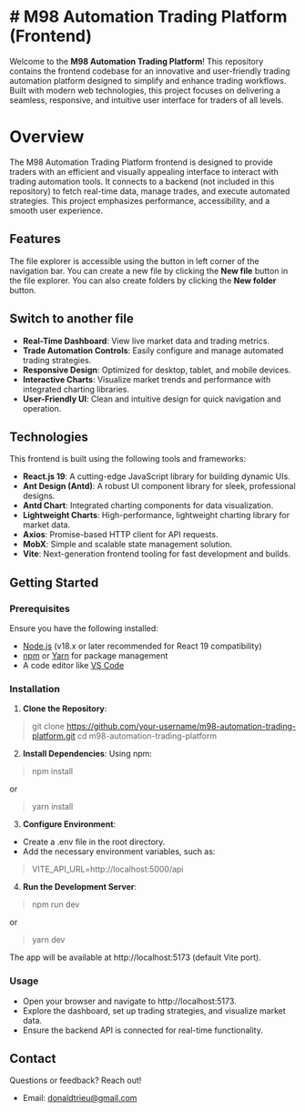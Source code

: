 # # M98 Automation Trading Platform (Frontend)

Welcome to the **M98 Automation Trading Platform**! This repository contains the frontend codebase for an innovative and user-friendly trading automation platform designed to simplify and enhance trading workflows. Built with modern web technologies, this project focuses on delivering a seamless, responsive, and intuitive user interface for traders of all levels.

# Overview

The M98 Automation Trading Platform frontend is designed to provide traders with an efficient and visually appealing interface to interact with trading automation tools. It connects to a backend (not included in this repository) to fetch real-time data, manage trades, and execute automated strategies. This project emphasizes performance, accessibility, and a smooth user experience.

## Features

The file explorer is accessible using the button in left corner of the navigation bar. You can create a new file by clicking the **New file** button in the file explorer. You can also create folders by clicking the **New folder** button.

## Switch to another file

-   **Real-Time Dashboard**: View live market data and trading metrics.
-   **Trade Automation Controls**: Easily configure and manage automated trading strategies.
-   **Responsive Design**: Optimized for desktop, tablet, and mobile devices.
-   **Interactive Charts**: Visualize market trends and performance with integrated charting libraries.
-   **User-Friendly UI**: Clean and intuitive design for quick navigation and operation.

## Technologies

This frontend is built using the following tools and frameworks:
-   **React.js 19**: A cutting-edge JavaScript library for building dynamic UIs.
-   **Ant Design (Antd)**: A robust UI component library for sleek, professional designs.
-   **Antd Chart**: Integrated charting components for data visualization.
-   **Lightweight Charts**: High-performance, lightweight charting library for market data.
-   **Axios**: Promise-based HTTP client for API requests.
-   **MobX**: Simple and scalable state management solution.
-   **Vite**: Next-generation frontend tooling for fast development and builds.

## Getting Started

### Prerequisites

Ensure you have the following installed:

-   [Node.js](https://nodejs.org/) (v18.x or later recommended for React 19 compatibility)
-   [npm](https://www.npmjs.com/) or [Yarn](https://yarnpkg.com/) for package management
-   A code editor like [VS Code](https://code.visualstudio.com/)

### Installation
1. **Clone the Repository**:
> git clone https://github.com/your-username/m98-automation-trading-platform.git cd m98-automation-trading-platform
2. **Install Dependencies**: Using npm:
> npm install
    
or

> yarn install
3. **Configure Environment**:
- Create a .env file in the root directory.  
- Add the necessary environment variables, such as:

> VITE_API_URL=http://localhost:5000/api

4. **Run the Development Server**:

> npm run dev

or

> yarn dev
    
The app will be available at http://localhost:5173 (default Vite port).

### Usage
-   Open your browser and navigate to http://localhost:5173.
-   Explore the dashboard, set up trading strategies, and visualize market data.
-   Ensure the backend API is connected for real-time functionality.

## Contact
Questions or feedback? Reach out!
-   Email: [donaldtrieu@gmail.com](mailto:donaldtrieu@gmail.com)